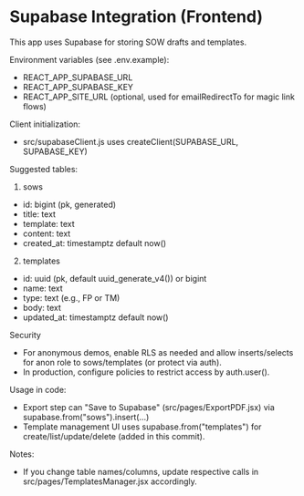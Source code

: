# Supabase Integration (Frontend)

This app uses Supabase for storing SOW drafts and templates.

Environment variables (see .env.example):
- REACT_APP_SUPABASE_URL
- REACT_APP_SUPABASE_KEY
- REACT_APP_SITE_URL (optional, used for emailRedirectTo for magic link flows)

Client initialization:
- src/supabaseClient.js uses createClient(SUPABASE_URL, SUPABASE_KEY)

Suggested tables:
1) sows
- id: bigint (pk, generated)
- title: text
- template: text
- content: text
- created_at: timestamptz default now()

2) templates
- id: uuid (pk, default uuid_generate_v4()) or bigint
- name: text
- type: text (e.g., FP or TM)
- body: text
- updated_at: timestamptz default now()

Security
- For anonymous demos, enable RLS as needed and allow inserts/selects for anon role to sows/templates (or protect via auth).
- In production, configure policies to restrict access by auth.user().

Usage in code:
- Export step can "Save to Supabase" (src/pages/ExportPDF.jsx) via supabase.from("sows").insert(...)
- Template management UI uses supabase.from("templates") for create/list/update/delete (added in this commit).

Notes:
- If you change table names/columns, update respective calls in src/pages/TemplatesManager.jsx accordingly.
